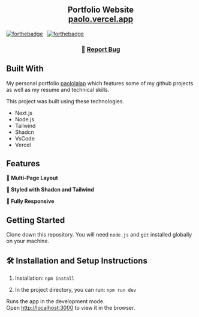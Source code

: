 
<h2 align="center">
  Portfolio Website<br/>
  <a href="https://paololalap.vercel.app/" target="_blank">paolo.vercel.app</a>
</h2>

[![forthebadge](https://forthebadge.com/images/badges/built-with-love.svg)](https://forthebadge.com) &nbsp;
[![forthebadge](https://forthebadge.com/images/badges/made-with-javascript.svg)](https://forthebadge.com) &nbsp;


<h3 align="center">
    🔹
    <a href="https://github.com/Paololalap/portfolio/issues">Report Bug</a>
</h3>

## Built With

My personal portfolio <a href="https://paololalap.vercel.app/" target="_blank">paololalap</a> which features some of my github projects as well as my resume and technical skills.<br/>

This project was built using these technologies.

- Next.js
- Node.js
- Tailwind
- Shadcn
- VsCode
- Vercel

## Features

**📖 Multi-Page Layout**

**🎨 Styled with Shadcn and Tailwind**

**📱 Fully Responsive**

## Getting Started

Clone down this repository. You will need `node.js` and `git` installed globally on your machine.

## 🛠 Installation and Setup Instructions

1. Installation: `npm install`

2. In the project directory, you can run: `npm run dev`

Runs the app in the development mode.\
Open [http://localhost:3000](http://localhost:3000) to view it in the browser.
